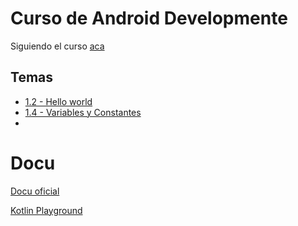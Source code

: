 # Curso de Android Developmente

Siguiendo el curso [aca](https://developer.android.com/courses/android-basics-compose/course)

## Temas

- [1.2 - Hello world](./kotlin/hello_word/)
- [1.4 - Variables y Constantes](./kotlin/variables/)
-

# Docu

[Docu oficial](https://kotlinlang.org/docs/home.html)

[Kotlin Playground](https://developer.android.com/training/kotlinplayground)

